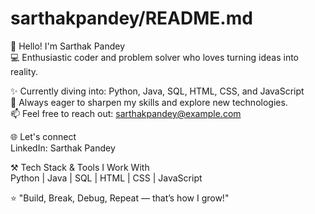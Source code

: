 # sarthakpandey/README.md

👋 Hello! I'm Sarthak Pandey  
💻 Enthusiastic coder and problem solver who loves turning ideas into reality.

✨ Currently diving into: Python, Java, SQL, HTML, CSS, and JavaScript  
🌱 Always eager to sharpen my skills and explore new technologies.  
📫 Feel free to reach out: sarthakpandey@example.com  

🌐 Let's connect  
LinkedIn: Sarthak Pandey  

⚒️ Tech Stack & Tools I Work With  
Python | Java | SQL | HTML | CSS | JavaScript  

⭐ "Build, Break, Debug, Repeat — that’s how I grow!"  
